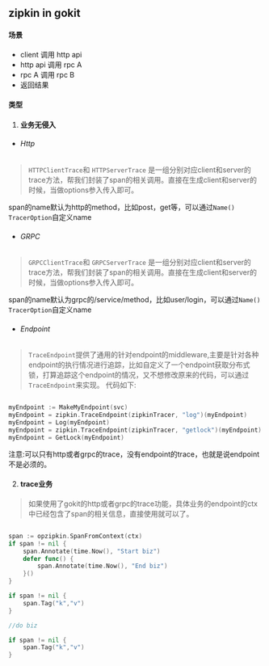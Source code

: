 ## zipkin in gokit

#### 场景

* client 调用 http api
* http api 调用 rpc A
* rpc A 调用 rpc B
* 返回结果

#### 类型

1. #### 业务无侵入

* ###### Http
>`HTTPClientTrace`和
`HTTPServerTrace`
是一组分别对应client和server的trace方法，帮我们封装了span的相关调用。直接在生成client和server的时候，当做options参入传入即可。

span的name默认为http的method，比如post，get等，可以通过`Name() TracerOption`自定义name

* ###### GRPC
>`GRPCClientTrace`和
`GRPCServerTrace`
是一组分别对应client和server的trace方法，帮我们封装了span的相关调用。直接在生成client和server的时候，当做options参入传入即可。

span的name默认为grpc的/service/method，比如user/login，可以通过`Name() TracerOption`自定义name

* ###### Endpoint

>`TraceEndpoint`提供了通用的针对endpoint的middleware,主要是针对各种endpoint的执行情况进行追踪，比如自定义了一个endpoint获取分布式锁，打算追踪这个endpoint的情况，又不想修改原来的代码，可以通过`TraceEndpoint`来实现。
代码如下:

```go

myEndpoint := MakeMyEndpoint(svc)
myEndpoint = zipkin.TraceEndpoint(zipkinTracer, "log")(myEndpoint)
myEndpoint = Log(myEndpoint)
myEndpoint = zipkin.TraceEndpoint(zipkinTracer, "getlock")(myEndpoint)
myEndpoint = GetLock(myEndpoint)

````
注意:可以只有http或者grpc的trace，没有endpoint的trace，也就是说endpoint不是必须的。

2. #### trace业务

>如果使用了gokit的http或者grpc的trace功能，具体业务的endpoint的ctx中已经包含了span的相关信息，直接使用就可以了。

```go

span := opzipkin.SpanFromContext(ctx)
if span != nil {
    span.Annotate(time.Now(), "Start biz")
    defer func() {
        span.Annotate(time.Now(), "End biz")
    }()
}

if span != nil {
	span.Tag("k","v")
}

//do biz

if span != nil {
	span.Tag("k","v")
}
```

